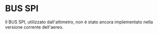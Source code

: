 # BUS SPI #

Il BUS SPI, utilizzato dall'altimetro, non è stato ancora implementato nella versione corrente dell'aereo.